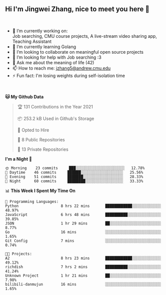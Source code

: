 Hi I'm Jingwei Zhang, nice to meet you here 👋
---
<br>


- 🔭 I’m currently working on: <br>
    Job searching, CMU course projects, A live-stream video sharing app, Teaching Assistant
- 🌱 I’m currently learning Golang
- 👯 I’m looking to collaborate on meaningful open source projects
- 🤔 I’m looking for help with Job searching :3
- 💬 Ask me about the meaning of life (42)
- 📫 How to reach me: jzhang5@andrew.cmu.edu
- ⚡ Fun fact: I'm losing weights during self-isolation time
<br>


<!--START_SECTION:waka-->
**🐱 My Github Data** 

> 🏆 131 Contributions in the Year 2021
 > 
> 📦 253.2 kB Used in Github's Storage 
 > 
> 💼 Opted to Hire
 > 
> 📜 8 Public Repositories 
 > 
> 🔑 13 Private Repositories  
 > 
**I'm a Night 🦉** 

```text
🌞 Morning    23 commits     ███░░░░░░░░░░░░░░░░░░░░░░   12.78% 
🌆 Daytime    46 commits     ██████░░░░░░░░░░░░░░░░░░░   25.56% 
🌃 Evening    51 commits     ███████░░░░░░░░░░░░░░░░░░   28.33% 
🌙 Night      60 commits     ████████░░░░░░░░░░░░░░░░░   33.33%

```


📊 **This Week I Spent My Time On** 

```text
💬 Programming Languages: 
Python                   8 hrs 22 mins       ████████████░░░░░░░░░░░░░   48.97% 
JavaScript               6 hrs 48 mins       ██████████░░░░░░░░░░░░░░░   39.85% 
JSON                     1 hr 29 mins        ██░░░░░░░░░░░░░░░░░░░░░░░   8.77% 
Go                       16 mins             ░░░░░░░░░░░░░░░░░░░░░░░░░   1.65% 
Git Config               7 mins              ░░░░░░░░░░░░░░░░░░░░░░░░░   0.74%

🐱‍💻 Projects: 
A2                       8 hrs 23 mins       ████████████░░░░░░░░░░░░░   49.12% 
richdish                 7 hrs 2 mins        ██████████░░░░░░░░░░░░░░░   41.24% 
Unknown Project          1 hr 21 mins        ██░░░░░░░░░░░░░░░░░░░░░░░   7.98% 
bilibili-danmujun        16 mins             ░░░░░░░░░░░░░░░░░░░░░░░░░   1.65%

```


<!--END_SECTION:waka-->
